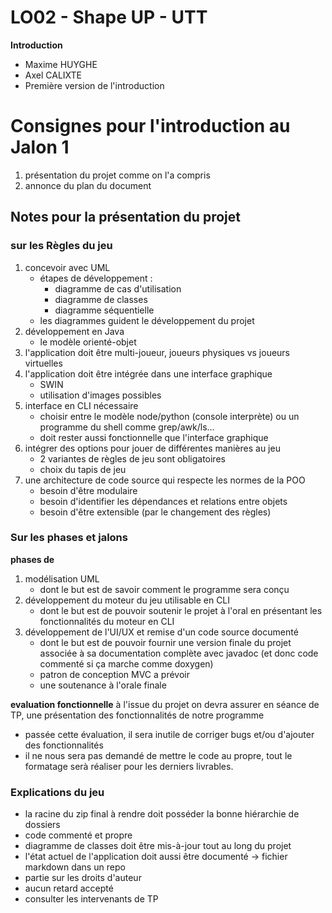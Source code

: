# LO02 - Shape UP - UTT
**Introduction**
* Maxime HUYGHE
* Axel CALIXTE
* Première version de l'introduction

# Consignes pour l'introduction au Jalon 1  

1. présentation du projet comme on l'a compris
2. annonce du plan du document

## Notes pour la présentation du projet

### sur les Règles du jeu

1. concevoir avec UML 
	* étapes de développement :
		* diagramme de cas d'utilisation
		* diagramme de classes
		* diagramme séquentielle
	* les diagrammes guident le développement du projet
2. développement en Java
	* le modèle orienté-objet
3. l'application doit être multi-joueur, joueurs physiques vs joueurs virtuelles
4. l'application doit être intégrée dans une interface graphique
	* SWIN
	* utilisation d'images possibles
5. interface en CLI nécessaire 
	* choisir entre le modèle node/python (console interprète) ou un programme du shell comme grep/awk/ls...
	* doit rester aussi fonctionnelle que l'interface graphique
6. intégrer des options pour jouer de différentes manières au jeu
	* 2 variantes de règles de jeu sont obligatoires
	* choix du tapis de jeu
7. une architecture de code source qui respecte les normes de la POO
	* besoin d'être modulaire
	* besoin d'identifier les dépendances et relations entre objets
	* besoin d'être extensible (par le changement des règles)

### Sur les phases et jalons

**phases de**
1. modélisation UML 
	* dont le but est de savoir comment le programme sera conçu
2. développement du moteur du jeu utilisable en CLI
	* dont le but est de pouvoir soutenir le projet à l'oral en présentant les fonctionnalités du moteur en CLI
3. développement de l'UI/UX et remise d'un code source documenté
	* dont le but est de pouvoir fournir une version finale du projet associée à sa documentation complète avec javadoc (et donc code commenté si ça marche comme doxygen)
	* patron de conception MVC a prévoir
	* une soutenance à l'orale finale

**evaluation fonctionnelle**
à l'issue du projet on devra assurer en séance de TP, une présentation des fonctionnalités de notre programme 
* passée cette évaluation, il sera inutile de corriger bugs et/ou d'ajouter des fonctionnalités
* il ne nous sera pas demandé de mettre le code au propre, tout le formatage serà réaliser pour les derniers livrables.

### Explications du jeu

* la racine du zip final à rendre doit posséder la bonne hiérarchie de dossiers
* code commenté et propre
* diagramme de classes doit être mis-à-jour tout au long du projet
* l'état actuel de l'application doit aussi être documenté -> fichier markdown dans un repo
* partie sur les droits d'auteur
* aucun retard accepté
* consulter les intervenants de TP
